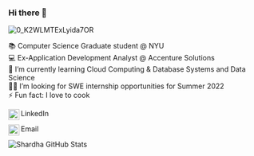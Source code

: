 ### Hi there 👋

![0_K2WLMTExLyida7OR](https://user-images.githubusercontent.com/85691194/146850750-f618e30c-529d-4d6f-97c4-04e0cec83478.gif)


📚 Computer Science Graduate student @ NYU\
💻 Ex-Application Development Analyst @ Accenture Solutions\
🌱 I’m currently learning Cloud Computing & Database Systems and Data Science\
🧑‍💻 I’m looking for SWE internship opportunities for Summer 2022\
⚡ Fun fact: I love to cook





LinkedIn
 <a target="_blank" href="https://www.linkedin.com/in/shardhakoul/">
  <img align="left" alt="LinkdeIN" width="22px" src="https://cdn.jsdelivr.net/npm/simple-icons@v3/icons/linkedin.svg" />
</a>

Email
<a target="_blank" href="mailto:sk9225@nyu.edu">
  <img align="left" alt="Gmail" width="22px" src="https://cdn.jsdelivr.net/npm/simple-icons@v3/icons/gmail.svg" />
</a>

 
![Shardha GitHub Stats](https://github-readme-stats.vercel.app/api?username=Shardhakoul&show_icons=true)
 
 
 																																																																														
 
 
 
